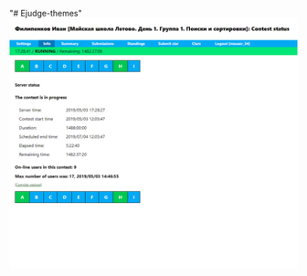 "# Ejudge-themes" 
![alt Preview](https://raw.githubusercontent.com/Ivan1874/Ejudge-themes/master/docs/preview.png)